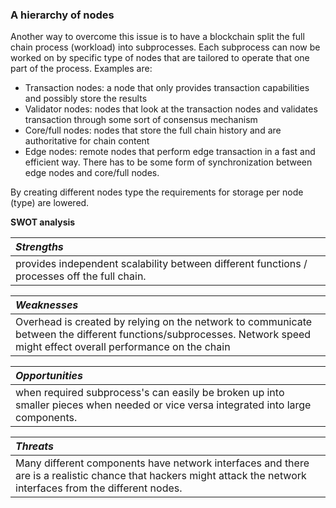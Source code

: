 
### A hierarchy of nodes

Another way to overcome this issue is to have a blockchain split the full chain process (workload) into subprocesses. Each subprocess can now be worked on by specific type of nodes that are tailored to operate that one part of the process.  Examples are:
  - Transaction nodes: a node that only provides transaction capabilities and possibly store the results
  - Validator nodes: nodes that look at the transaction nodes and validates transaction through some sort of consensus mechanism
  - Core/full nodes: nodes that store the full chain history and are authoritative for chain content 
  - Edge nodes: remote nodes that perform edge transaction in a fast and efficient way.  There has to be some form of synchronization between edge nodes and core/full nodes.

By creating different nodes type the requirements for storage per node (type) are lowered.

**SWOT analysis** 

| *Strengths* |
| :------------ | 
provides independent scalability between different functions / processes off the full chain.|

| *Weaknesses* |
| :------------ | 
| Overhead is created by relying on the network to communicate between the different functions/subprocesses. Network speed might effect overall performance on the chain |


| *Opportunities* |
| :------------ | 
| when required subprocess's can easily be broken up into smaller pieces when needed or vice versa integrated into large components.| 

| *Threats* |
| :-----------|
| Many different components have network interfaces and there are is a realistic chance that hackers might attack the network interfaces from the different nodes.|
